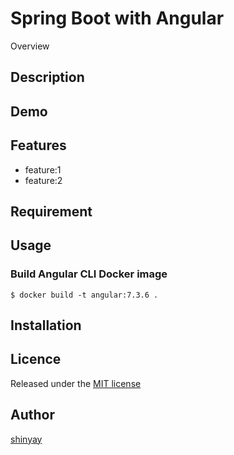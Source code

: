 # Spring Boot with Angular

Overview

## Description

## Demo

## Features

- feature:1
- feature:2

## Requirement

## Usage

### Build Angular CLI Docker image

```
$ docker build -t angular:7.3.6 .
```


## Installation

## Licence

Released under the [MIT license](https://gist.githubusercontent.com/shinyay/56e54ee4c0e22db8211e05e70a63247e/raw/44f0f4de510b4f2b918fad3c91e0845104092bff/LICENSE)

## Author

[shinyay](https://github.com/shinyay)